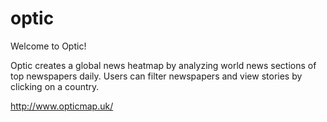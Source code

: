 # optic
Welcome to Optic!

Optic creates a global news heatmap by analyzing world news sections of top newspapers daily. Users can filter newspapers and view stories by clicking on a country.

http://www.opticmap.uk/
